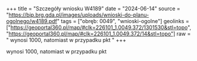 +++
title = "Szczegóły wniosku W4189"
date = "2024-06-14"
source = "https://bip.brg.gda.pl/images/uploads/wnioski-do-planu-ogolnego/w4189.pdf"
tags = ["obręb: 0049", "wnioski-ogolne"]
geolinks = ["https://geoportal360.pl/map/#clk=226101_1.0049.372/1301530&stl=topo", "https://geoportal360.pl/map/#clk=226101_1.0049.372/14&stl=topo"]
raw = " wynosi 1000, natomiast w przypadku pkt "
+++

 wynosi 1000, natomiast w przypadku pkt 


